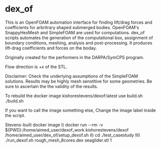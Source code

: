 # dex_of
This is an OpenFOAM automation interface for finding lift/drag forces and coefficients for 
arbritrary shaped submerged bodies. OpenFOAM's SnappyHexMesh and SimpleFOAM are used for 
computations. dex_of scripts automates the generation of the computational box, assignment of
boundary conditions, meshing, analysis and post-processing. It produces lift-drag coefficients
and forces on the boday. 


Originally created for the performers in the DARPA/SymCPS program.

Flow direction is +x of the STL.

Disclaimer:  Check the underlying assumptions of the 
SimpleFOAM solutions. Results may be highly mesh senstitive for some geometries.
Be sure to ascertain the the validity of the results. 


To rebuild the docker image kishorestevens/dexof:latest  use build.sh
./build.sh

If you want to call the image something else, Change the image label inside the script.

Stevens-built docker image
I)	docker run --rm -v ${PWD}:/home/aimed_user/dexof_work kishorestevens/dexof  /home/aimed_user/dex_of/setup_dexof.sh
II)	cd ./test_casestudy
III) ./run_dexof.sh rough_mesh_8cores.dex seaglider.stl 1  
